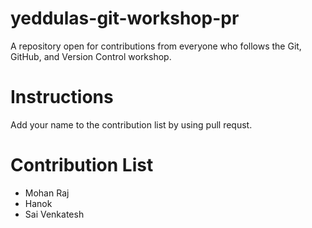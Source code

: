# yeddulas-git-workshop-pr
A repository open for contributions from everyone who follows the Git, GitHub, and Version Control workshop.

# Instructions

Add your name to the contribution list by using pull requst.
# Contribution List
- Mohan Raj
- Hanok
- Sai Venkatesh
